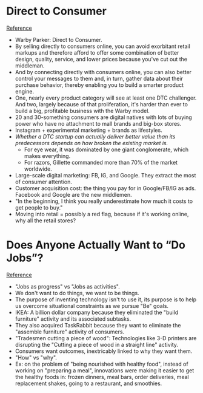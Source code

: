 # Direct to Consumer
[Reference](https://www.inc.com/magazine/201805/tom-foster/direct-consumer-brands-middleman-warby-parker.html)

- Warby Parker: Direct to Consumer.
- By selling directly to consumers online, you can avoid exorbitant retail markups and therefore afford to offer some combination of better design, quality, service, and lower prices because you've cut out the middleman.
- And by connecting directly with consumers online, you can also better control your messages to them and, in turn, gather data about their purchase behavior, thereby enabling you to build a smarter product engine.
- One, nearly every product category will see at least one DTC challenger. And two, largely because of that proliferation, it's harder than ever to build a big, profitable business with the Warby model.
- 20 and 30-something consumers are digital natives with lots of buying power who have no attachment to mall brands and big-box stores.
- Instagram + experimental marketing + brands as lifestyles.
- *Whether a DTC startup can actually deliver better value than its predecessors depends on how broken the existing market is.*
  - For eye wear, it was dominated by one giant conglomerate, which makes everything.
  - For razors, Gillette commanded more than 70% of the market worldwide.
- Large-scale digital marketing: FB, IG, and Google. They extract the most of consumer attention.
- Customer acquisition cost: the thing you pay for in Google/FB/IG as ads. Facebook and Google are the new middlemen.
- "In the beginning, I think you really underestimate how much it costs to get people to buy."
- Moving into retail = possibly a red flag, because if it's working online, why all the retail stores?

# Does Anyone Actually Want to “Do Jobs”?
[Reference](https://jtbd.info/does-anyone-actually-want-to-do-jobs-20e717e492c0)

- "Jobs as progress" vs "Jobs as activities".
- We don't want to do things, we want to be things.
- The purpose of inventing technology isn't to use it, its purpose is to help us overcome situational constraints as we pursue "Be" goals.
- IKEA: A billion dollar company because they eliminated the "build furniture" activity and its associated subtasks.
- They also acquired TaskRabbit because they want to eliminate the "assemble furniture" activity of consumers.
- "Tradesmen cutting a piece of wood": Technologies like 3-D printers are disrupting the "Cutting a piece of wood in a straight line" activity.
- Consumers want outcomes, inextricably linked to why they want them.
- "How" vs "why".
- Ex: on the problem of "being nourished with healthy food", instead of working on "preparing a meal", innovations were making it easier to get the healthy foods in: frozen dinners, meal bars, order deliveries, meal replacement shakes, going to a restaurant, and smoothies.
